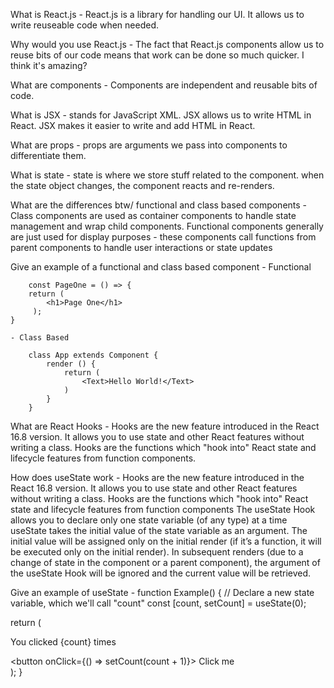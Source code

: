 What is React.js
    - React.js is a library for handling our UI. It allows us to write reuseable code when needed.

Why would you use React.js
    - The fact that React.js components allow us to reuse bits of our code means that work can be done so much quicker. I think it's amazing?

What are components
    - Components are independent and reusable bits of code.

What is JSX
    - stands for JavaScript XML. JSX allows us to write HTML in React. JSX makes it easier to write and add HTML in React.

What are props
    - props are arguments we pass into components to differentiate them. 

What is state
    - state is where we store stuff related to the component. when the state object changes, the component reacts and re-renders.

What are the differences btw/ functional and class based components
    - Class components are used as container components to handle state management and wrap child components. Functional components generally are just used for display purposes - these components call functions from parent components to handle user interactions or state updates

Give an example of a functional and class based component
    - Functional

        const PageOne = () => {
        return (
            <h1>Page One</h1>
         );
    }

    - Class Based

        class App extends Component {
            render () {
                return (
                    <Text>Hello World!</Text>
                )
            }
        }

What are React Hooks
    - Hooks are the new feature introduced in the React 16.8 version. It allows you to use state and other React features without writing a class. Hooks are the functions which "hook into" React state and lifecycle features from function components.

How does useState work
    - Hooks are the new feature introduced in the React 16.8 version. It allows you to use state and other React features without writing a class. Hooks are the functions which "hook into" React state and lifecycle features from function components The useState Hook allows you to declare only one state variable (of any type) at a time useState takes the initial value of the state variable as an argument. The initial value will be assigned only on the initial render (if it’s a function, it will be executed only on the initial render). In subsequent renders (due to a change of state in the component or a parent component), the argument of the useState Hook will be ignored and the current value will be retrieved.

Give an example of useState
    - function Example() {
  // Declare a new state variable, which we'll call "count"
  const [count, setCount] = useState(0);

  return (
    <div>
      <p>You clicked {count} times</p>
      <button onClick={() => setCount(count + 1)}>
        Click me
      </button>
    </div>
  );
}